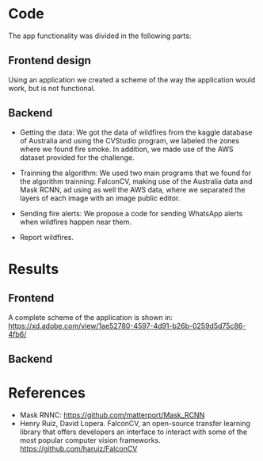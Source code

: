 # Code

The app functionality was divided in the following parts:

## Frontend design

Using an application we created a scheme of the way the application would work, but is not functional.


## Backend

- Getting the data: We got the data of wildfires from the kaggle database of Australia and using the CVStudio program, we labeled the zones where we found fire smoke. In addition, we made use of the AWS dataset provided for the challenge.

- Trainning the algorithm: We used two main programs that we found for the algorithm trainning: FalconCV, making use of the Australia data and Mask RCNN, ad using as well the AWS data, where we separated the layers of each image with an image public editor.

- Sending fire alerts: We propose a code for sending WhatsApp alerts when wildfires happen near them.

- Report wildfires.

# Results

## Frontend

A complete scheme of the application is shown in: https://xd.adobe.com/view/1ae52780-4597-4d91-b26b-0259d5d75c86-4fb6/

## Backend


# References
- Mask RNNC: https://github.com/matterport/Mask_RCNN
- Henry Ruiz, David Lopera. FalconCV, an open-source transfer learning library that offers developers an interface to interact with some of the most popular computer vision frameworks. https://github.com/haruiz/FalconCV
